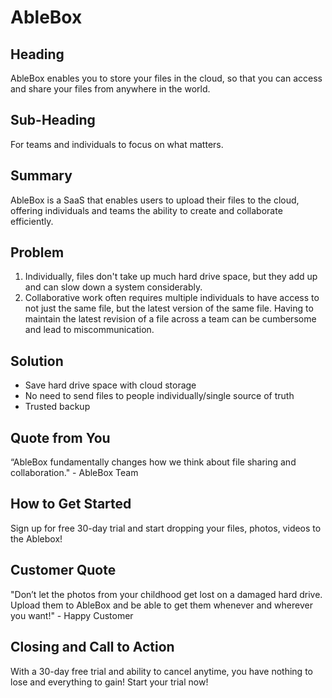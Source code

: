 # AbleBox #
 
## Heading ##
AbleBox enables you to store your files in the cloud, so that you can access and share your files from anywhere in the world.

## Sub-Heading ##
For teams and individuals to focus on what matters.

## Summary ##
AbleBox is a SaaS that enables users to upload their files to the cloud, offering individuals and teams the ability to create and collaborate efficiently.

## Problem ##
1. Individually, files don't take up much hard drive space, but they add up and can slow down a system considerably.
2. Collaborative work often requires multiple individuals to have access to not just the same file, but the latest version of the same file. Having to maintain the latest revision of a file across a team can be cumbersome and lead to miscommunication.

## Solution ##
- Save hard drive space with cloud storage
- No need to send files to people individually/single source of truth
- Trusted backup

## Quote from You ##
“AbleBox fundamentally changes how we think about file sharing and collaboration." - AbleBox Team

## How to Get Started ##
Sign up for free 30-day trial and start dropping your files, photos, videos to the Ablebox!

## Customer Quote ##
"Don’t let the photos from your childhood get lost on a damaged hard drive. Upload them to AbleBox and be able to get them whenever and wherever you want!" - Happy Customer

## Closing and Call to Action ##
With a 30-day free trial and ability to cancel anytime, you have nothing to lose and everything to gain! Start your trial now!
